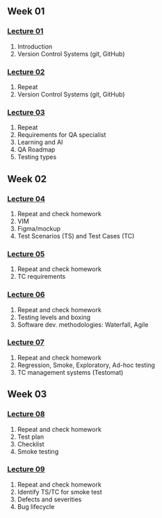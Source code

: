 ## Week 01
### [Lecture 01](/notes/lecture_01.md)
1. Introduction
2. Version Control Systems (git, GitHub)

### [Lecture 02](/notes/lecture_02.md)
1. Repeat
2. Version Control Systems (git, GitHub)

### [Lecture 03](/notes/lecture_03.md)
1. Repeat
2. Requirements for QA specialist
3. Learning and AI
4. QA Roadmap
5. Testing types

## Week 02
### [Lecture 04](/notes/lecture_04.md)
1. Repeat and check homework
2. VIM
3. Figma/mockup
4. Test Scenarios (TS) and Test Cases (TC)

### [Lecture 05](/notes/lecture_05.md)
1. Repeat and check homework
2. TC requirements

### [Lecture 06](/notes/lecture_06.md)
1. Repeat and check homework
2. Testing levels and boxing
3. Software dev. methodologies: Waterfall, Agile

### [Lecture 07](/notes/lecture_07.md)
1. Repeat and check homework
2. Regression, Smoke, Exploratory, Ad-hoc testing
3. TC management systems (Testomat)

## Week 03
### [Lecture 08](/notes/lecture_08.md)
1. Repeat and check homework
2. Test plan
3. Checklist
4. Smoke testing

### [Lecture 09](/notes/lecture_09.md)
1. Repeat and check homework
2. Identify TS/TC for smoke test
3. Defects and severities
4. Bug lifecycle

<!-- ### [Lecture 10](/notes/lecture_10.md)
5. Bug registration
6. Jira -->


<!-- ## Week 04 -->


